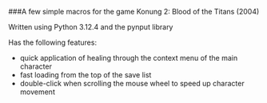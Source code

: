 ###A few simple macros for the game Konung 2: Blood of the Titans (2004)

Written using Python 3.12.4 and the pynput library

Has the following features:
- quick application of healing through the context menu of the main character
- fast loading from the top of the save list
- double-click when scrolling the mouse wheel to speed up character movement
